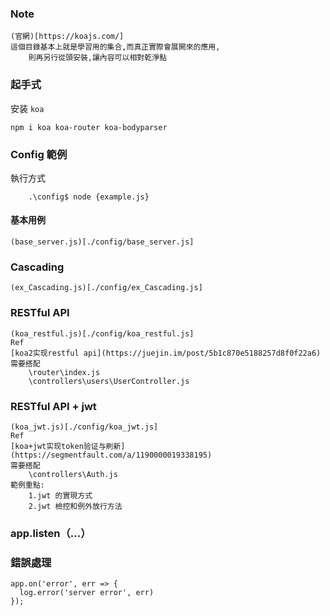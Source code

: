 ### Note
    (官網)[https://koajs.com/]
	這個目錄基本上就是學習用的集合,而真正實際會展開來的應用,
		則再另行從頭安裝,讓內容可以相對乾淨點


### 起手式

安装 `koa`
```
npm i koa koa-router koa-bodyparser
```
### Config 範例
執行方式 
```
    .\config$ node {example.js}
```
#### 基本用例 
    (base_server.js)[./config/base_server.js]

### Cascading
    (ex_Cascading.js)[./config/ex_Cascading.js]

### RESTful API 
    (koa_restful.js)[./config/koa_restful.js]
    Ref
    [koa2实现restful api](https://juejin.im/post/5b1c870e5188257d8f0f22a6)
    需要搭配 
        \router\index.js
        \controllers\users\UserController.js

### RESTful API + jwt
    (koa_jwt.js)[./config/koa_jwt.js]
    Ref
    [koa+jwt实现token验证与刷新](https://segmentfault.com/a/1190000019338195)
    需要搭配
        \controllers\Auth.js  
    範例重點:
        1.jwt 的實現方式
        2.jwt 檢控和例外放行方法
        
### app.listen（...）

### 錯誤處理
```
app.on('error', err => {
  log.error('server error', err)
});
```